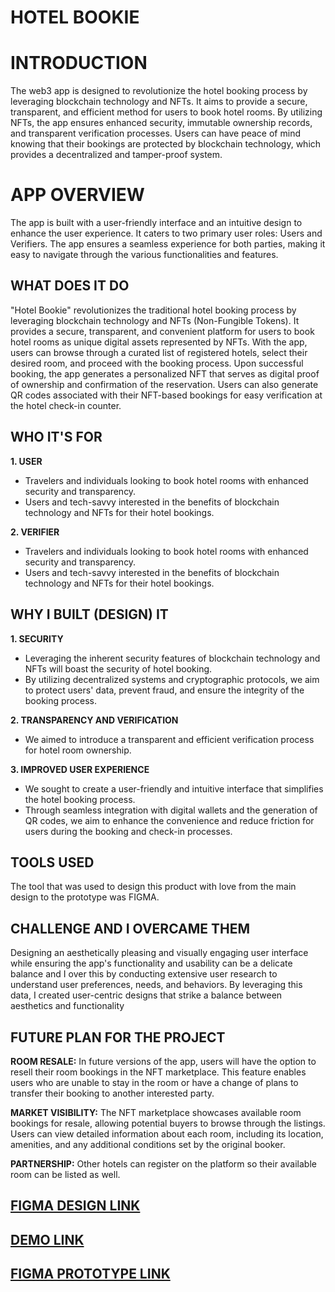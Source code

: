 # HOTEL BOOKIE

# INTRODUCTION
The web3 app is designed to revolutionize the hotel booking process by leveraging blockchain technology and NFTs. It aims to provide a secure, transparent, and efficient method for users to book hotel rooms. By utilizing NFTs, the app ensures enhanced security, immutable ownership records, and transparent verification processes. Users can have peace of mind knowing that their bookings are protected by blockchain technology, which provides a decentralized and tamper-proof system.


# APP OVERVIEW
The app is built with a user-friendly interface and an intuitive design to enhance the user experience. It caters to two primary user roles: Users and Verifiers. The app ensures a seamless experience for both parties, making it easy to navigate through the various functionalities and features.

## WHAT DOES IT DO
"Hotel Bookie" revolutionizes the traditional hotel booking process by leveraging blockchain technology and NFTs (Non-Fungible Tokens). It provides a secure, transparent, and convenient platform for users to book hotel rooms as unique digital assets represented by NFTs.
With the app, users can browse through a curated list of registered hotels, select their desired room, and proceed with the booking process. Upon successful booking, the app generates a personalized NFT that serves as digital proof of ownership and confirmation of the reservation. Users can also generate QR codes associated with their NFT-based bookings for easy verification at the hotel check-in counter.

## WHO IT'S FOR
**1. USER**
  - Travelers and individuals looking to book hotel rooms with enhanced security and transparency.
  - Users and tech-savvy interested in the benefits of blockchain technology and NFTs for their hotel bookings.
    
**2. VERIFIER**
  - Travelers and individuals looking to book hotel rooms with enhanced security and transparency.
  - Users and tech-savvy interested in the benefits of blockchain technology and NFTs for their hotel bookings.
 
## WHY I BUILT (DESIGN) IT
**1. SECURITY**
  - Leveraging the inherent security features of blockchain technology and NFTs will boast the security of hotel booking.
  - By utilizing decentralized systems and cryptographic protocols, we aim to protect users' data, prevent fraud, and ensure the integrity of the booking process.
    
**2. TRANSPARENCY AND VERIFICATION**
  - We aimed to introduce a transparent and efficient verification process for hotel room ownership.
    
**3. IMPROVED USER EXPERIENCE**
  - We sought to create a user-friendly and intuitive interface that simplifies the hotel booking process.
  - Through seamless integration with digital wallets and the generation of QR codes, we aim to enhance the convenience and reduce friction for users during the booking and check-in processes.
 
## TOOLS USED
The tool that was used to design this product with love from the main design to the prototype was FIGMA. 
 
## CHALLENGE AND I OVERCAME THEM
Designing an aesthetically pleasing and visually engaging user interface while ensuring the app's functionality and usability can be a delicate balance and I over this by conducting extensive user research to understand user preferences, needs, and behaviors. By leveraging this data, I created user-centric designs that strike a balance between aesthetics and functionality

## FUTURE PLAN FOR THE PROJECT
**ROOM RESALE:**
In future versions of the app, users will have the option to resell their room bookings in the NFT marketplace. This feature enables users who are unable to stay in the room or have a change of plans to transfer their booking to another interested party.

**MARKET VISIBILITY:**
The NFT marketplace showcases available room bookings for resale, allowing potential buyers to browse through the listings. Users can view detailed information about each room, including its location, amenities, and any additional conditions set by the original booker.

**PARTNERSHIP:** 
Other hotels can register on the platform so their available room can be listed as well.

## [FIGMA DESIGN LINK](https://www.figma.com/file/hTtWdnQ3PkpWxdsyGjZPeh/Hotel-Bookie?type=design&node-id=0%3A1&t=nFiYFsr1O6nFAIGm-1)

## [DEMO LINK]( https://www.loom.com/share/46953f4a92f848f2b215267ee6a137a9?sid=fab2d31c-944a-4329-ac7e-a4ac39b06c83 )

## [FIGMA PROTOTYPE LINK]( https://www.figma.com/proto/hTtWdnQ3PkpWxdsyGjZPeh/Hotel-Bookie?page-id=0%3A1&type=design&node-id=504-951&viewport=-142%2C1565%2C0.13&scaling=scale-down&starting-point-node-id=504%3A951&show-proto-sidebar=1)


